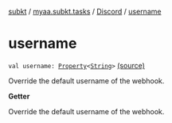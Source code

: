 [subkt](../../index.md) / [myaa.subkt.tasks](../index.md) / [Discord](index.md) / [username](./username.md)

# username

`val username: `[`Property`](https://docs.gradle.org/current/javadoc/org/gradle/api/provider/Property.html)`<`[`String`](https://kotlinlang.org/api/latest/jvm/stdlib/kotlin/-string/index.html)`>` [(source)](https://github.com/Myaamori/SubKt/blob/0.1.13/src/main/kotlin/myaa/subkt/tasks/discordtask.kt#L419)

Override the default username of the webhook.

**Getter**

Override the default username of the webhook.

